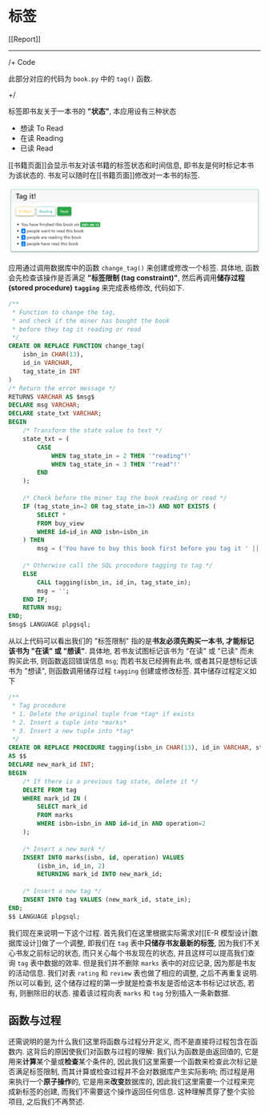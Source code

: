 # 标签

[[Report]]

---

/+ Code

此部分对应的代码为 `book.py` 中的 `tag()` 函数.

+/

标签即书友关于一本书的 **"状态"**, 本应用设有三种状态

* 想读 To Read
* 在读 Reading
* 已读 Read

[[书籍页面]]会显示书友对该书籍的标签状态和时间信息, 即书友是何时标记本书为该状态的. 书友可以随时在[[书籍页面]]修改对一本书的标签.

![](img/tag.png)

应用通过调用数据库中的函数 `change_tag()` 来创建或修改一个标签. 具体地, 函数会先检查该操作是否满足 **"标签限制 (tag constraint)"**, 然后再调用**储存过程 (stored procedure) `tagging`** 来完成表格修改, 代码如下.

```sql
/**
 * Function to change the tag,
 * and check if the miner has bought the book
 * before they tag it reading or read
 */
CREATE OR REPLACE FUNCTION change_tag(
    isbn_in CHAR(13),
    id_in VARCHAR,
    tag_state_in INT
)
/* Return the error message */
RETURNS VARCHAR AS $msg$
DECLARE msg VARCHAR;
DECLARE state_txt VARCHAR;
BEGIN
    /* Transform the state value to text */
    state_txt = (
        CASE
            WHEN tag_state_in = 2 THEN '"reading"!'
            WHEN tag_state_in = 3 THEN '"read"!'
        END
    );

    /* Check before the miner tag the book reading or read */
    IF (tag_state_in=2 OR tag_state_in=3) AND NOT EXISTS (
        SELECT *
        FROM buy_view
        WHERE id=id_in AND isbn=isbn_in
    ) THEN
        msg = ('You have to buy this book first before you tag it ' || state_txt);

    /* Otherwise call the SQL procedure tagging to tag */
    ELSE
        CALL tagging(isbn_in, id_in, tag_state_in);
        msg = '';
    END IF;
    RETURN msg;
END;
$msg$ LANGUAGE plpgsql;
```

从以上代码可以看出我们的 "标签限制" 指的是**书友必须先购买一本书, 才能标记该书为 "在读" 或 "想读"**. 具体地, 若书友试图标记该书为 "在读" 或 "已读" 而未购买此书, 则函数返回错误信息 `msg`; 而若书友已经拥有此书, 或者其只是想标记该书为 "想读", 则函数调用储存过程 `tagging` 创建或修改标签. 其中储存过程定义如下

```sql
/**
 * Tag procedure
 * 1. Delete the original tuple from *tag* if exists
 * 2. Insert a tuple into *marks*
 * 3. Insert a new tuple into *tag*
 */
CREATE OR REPLACE PROCEDURE tagging(isbn_in CHAR(13), id_in VARCHAR, state_in INT)
AS $$
DECLARE new_mark_id INT;
BEGIN
    /* If there is a previous tag state, delete it */
    DELETE FROM tag
    WHERE mark_id IN (
        SELECT mark_id
        FROM marks
        WHERE isbn=isbn_in AND id=id_in AND operation=2
    );

    /* Insert a new mark */
    INSERT INTO marks(isbn, id, operation) VALUES
        (isbn_in, id_in, 2)
        RETURNING mark_id INTO new_mark_id;

    /* Insert a new tag */
    INSERT INTO tag VALUES (new_mark_id, state_in);
END;
$$ LANGUAGE plpgsql;
```

我们现在来说明一下这个过程. 首先我们在这里根据实际需求对[[E-R 模型设计|数据库设计]]做了一个调整, 即我们在 `tag` 表中**只储存书友最新的标签**, 因为我们不关心书友之前标记的状态, 而只关心每个书友现在的状态, 并且这样可以提高我们查询 `tag` 表中数据的效率. 但是我们并不删除 `marks` 表中的对应记录, 因为那是书友的活动信息. 我们对表 `rating` 和 `review` 表也做了相应的调整, 之后不再重复说明. 所以可以看到, 这个储存过程的第一步就是检查书友是否给这本书标记过状态, 若有, 则删除旧的状态. 接着该过程向表 `marks` 和 `tag` 分别插入一条新数据.

## 函数与过程

还需说明的是为什么我们这里将函数与过程分开定义, 而不是直接将过程包含在函数内. 这背后的原因使我们对函数与过程的理解: 我们认为函数是由返回值的, 它是用来**计算**某个量或**检查**某个条件的, 因此我们这里需要一个函数来检查此次标记是否满足标签限制, 而其计算或检查过程并不会对数据库产生实际影响; 而过程是用来执行一个**原子操作**的, 它是用来**改变**数据库的, 因此我们这里需要一个过程来完成新标签的创建, 而我们不需要这个操作返回任何信息. 这种理解贯穿了整个实验项目, 之后我们不再赘述.
